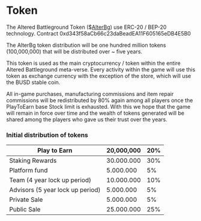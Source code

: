# Token

The Altered Battleground Token ($[AlterBg](https://bscscan.com/token/0xd343f58aCb66c23daBeadEA11F605165eDB4E5B0))  use ERC-20 / BEP-20 technology. Contract 0xd343f58aCb66c23daBeadEA11F605165eDB4E5B0

The AlterBg token distribution will be one hundred million tokens (100,000,000) that will be distributed over \~ five years.

This token is used as the main cryptocurrency / token within the entire Altered Battleground meta-verse. Every activity within the game will use this token as exchange currency with the exception of the store, which will use the BUSD stable coin.

All in-game purchases, manufacturing commissions and item repair commissions will be redistributed by 80% again among all players once the PlayToEarn base Stock limit is exhausted. With this we hope that the game will remain in force over time and the wealth of tokens generated will be shared among the players who gave us their trust over the years.

### Initial distribution of tokens

| Play to Earn                      | 20,000,000 | 20% |
| --------------------------------- | ---------- | --- |
| Staking Rewards                   | 30.000.000 | 30% |
| Platform fund                     | 5.000.000  | 5%  |
| Team (4 year lock up period)      | 10.000.000 | 10% |
| Advisors  (5 year lock up period) | 5.000.000  | 5%  |
| Private Sale                      | 5.000.000  | 5%  |
| Public Sale                       | 25.000.000 | 25% |



